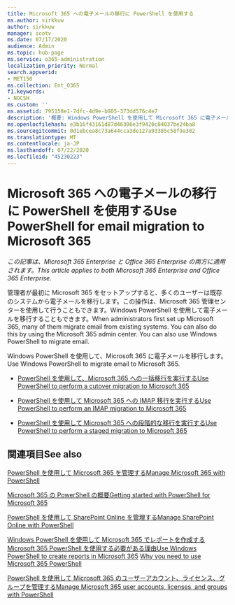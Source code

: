 ```yaml
---
title: Microsoft 365 への電子メールの移行に PowerShell を使用する
ms.author: sirkkuw
author: sirkkuw
manager: scotv
ms.date: 07/17/2020
audience: Admin
ms.topic: hub-page
ms.service: o365-administration
localization_priority: Normal
search.appverid:
- MET150
ms.collection: Ent_O365
f1.keywords:
- NOCSH
ms.custom: ''
ms.assetid: 795158e1-7dfc-4d9e-b805-373dd576c4e7
description: '概要: Windows PowerShell を使用して Microsoft 365 に電子メールを移行する方法について説明します。'
ms.openlocfilehash: e3b16f43161d87d46306e3f9420c84037be24ba8
ms.sourcegitcommit: 0d1ebcea8c73a644cca3de127a93385c58f9a302
ms.translationtype: MT
ms.contentlocale: ja-JP
ms.lasthandoff: 07/22/2020
ms.locfileid: "45230223"
---
```

# <a name="use-powershell-for-email-migration-to-microsoft-365"></a><span data-ttu-id="0a277-103">Microsoft 365 への電子メールの移行に PowerShell を使用する</span><span class="sxs-lookup"><span data-stu-id="0a277-103">Use PowerShell for email migration to Microsoft 365</span></span>

<span data-ttu-id="0a277-104">*この記事は、Microsoft 365 Enterprise と Office 365 Enterprise の両方に適用されます。*</span><span class="sxs-lookup"><span data-stu-id="0a277-104">*This article applies to both Microsoft 365 Enterprise and Office 365 Enterprise.*</span></span>

<span data-ttu-id="0a277-p101">管理者が最初に Microsoft 365 をセットアップすると、多くのユーザーは既存のシステムから電子メールを移行します。この操作は、Microsoft 365 管理センターを使用して行うこともできます。Windows PowerShell を使用して電子メールを移行することもできます。</span><span class="sxs-lookup"><span data-stu-id="0a277-p101">When administrators first set up Microsoft 365, many of them migrate email from existing systems. You can also do this by using the Microsoft 365 admin center. You can also use Windows PowerShell to migrate email.</span></span>
  
<span data-ttu-id="0a277-108">Windows PowerShell を使用して、Microsoft 365 に電子メールを移行します。</span><span class="sxs-lookup"><span data-stu-id="0a277-108">Use Windows PowerShell to migrate email to Microsoft 365.</span></span> 
  
- [<span data-ttu-id="0a277-109">PowerShell を使用して、Microsoft 365 への一括移行を実行する</span><span class="sxs-lookup"><span data-stu-id="0a277-109">Use PowerShell to perform a cutover migration to Microsoft 365</span></span>](use-powershell-to-perform-a-cutover-migration-to-office-365.md)
    
- [<span data-ttu-id="0a277-110">PowerShell を使用して Microsoft 365 への IMAP 移行を実行する</span><span class="sxs-lookup"><span data-stu-id="0a277-110">Use PowerShell to perform an IMAP migration to Microsoft 365</span></span>](use-powershell-to-perform-an-imap-migration-to-office-365.md)
    
- [<span data-ttu-id="0a277-111">PowerShell を使用して Microsoft 365 への段階的な移行を実行する</span><span class="sxs-lookup"><span data-stu-id="0a277-111">Use PowerShell to perform a staged migration to Microsoft 365</span></span>](use-powershell-to-perform-a-staged-migration-to-office-365.md)
    
## <a name="see-also"></a><span data-ttu-id="0a277-112">関連項目</span><span class="sxs-lookup"><span data-stu-id="0a277-112">See also</span></span>

[<span data-ttu-id="0a277-113">PowerShell を使用して Microsoft 365 を管理する</span><span class="sxs-lookup"><span data-stu-id="0a277-113">Manage Microsoft 365 with PowerShell</span></span>](manage-office-365-with-office-365-powershell.md)
  
[<span data-ttu-id="0a277-114">Microsoft 365 の PowerShell の概要</span><span class="sxs-lookup"><span data-stu-id="0a277-114">Getting started with PowerShell for Microsoft 365</span></span>](getting-started-with-office-365-powershell.md)
  
[<span data-ttu-id="0a277-115">PowerShell を使用して SharePoint Online を管理する</span><span class="sxs-lookup"><span data-stu-id="0a277-115">Manage SharePoint Online with PowerShell</span></span>](manage-sharepoint-online-with-office-365-powershell.md)
  
<span data-ttu-id="0a277-116">[Windows PowerShell を使用して Microsoft 365 でレポートを作成する](use-windows-powershell-to-create-reports-in-office-365.md) 
[Microsoft 365 PowerShell を使用する必要がある理由](why-you-need-to-use-office-365-powershell.md)</span><span class="sxs-lookup"><span data-stu-id="0a277-116">[Use Windows PowerShell to create reports in Microsoft 365](use-windows-powershell-to-create-reports-in-office-365.md)
[Why you need to use Microsoft 365 PowerShell](why-you-need-to-use-office-365-powershell.md)</span></span>
  
[<span data-ttu-id="0a277-117">PowerShell を使用して Microsoft 365 のユーザーアカウント、ライセンス、グループを管理する</span><span class="sxs-lookup"><span data-stu-id="0a277-117">Manage Microsoft 365 user accounts, licenses, and groups with PowerShell</span></span>](manage-user-accounts-and-licenses-with-office-365-powershell.md)

